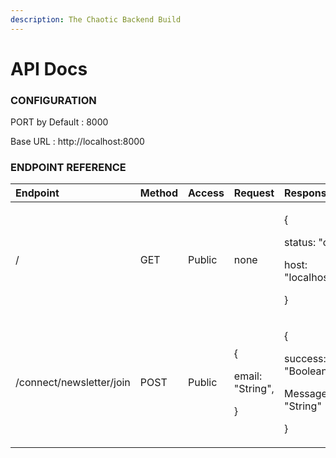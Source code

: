 ```yaml
---
description: The Chaotic Backend Build
---
```


# API Docs

### CONFIGURATION

PORT by Default : 8000

Base URL : http://localhost:8000

### ENDPOINT REFERENCE

<table>
 <thead>
    <tr>
      <th style="text-align:left">Endpoint</th>
      <th style="text-align:left">Method</th>
      <th style="text-align:left">Access</th>
      <th style="text-align:left">Request</th>
      <th style="text-align:left">Response</th>
    </tr>
  </thead>
<tbody>
<tr>
      <td style="text-align:left">/</td>
      <td style="text-align:left">GET</td>
      <td style="text-align:left">Public</td>
      <td style="text-align:left">none</td>
      <td style="text-align:left">
        <p>{</p>
        <p>status: &quot;online&quot;,</p>
        <p>host: &quot;localhost:8000&quot;</p>
        <p>}</p>
      </td>
    </tr>
    <tr>
      <td style="text-align:left">/connect/newsletter/join</td>
      <td style="text-align:left">POST</td>
       <td style="text-align:left">Public</td>
      <td style="text-align:left">
        <p>{</p>
        <p>email: &quot;String&quot;,</p>
        <p>}</p>
      </td>
      <td style="text-align:left">
        <p>{</p>
        <p>success: &quot;Boolean&quot;,</p>
        <p>Message: &quot;String&quot;</p>
        <p>}</p>
      </td>
    </tr>
</tbody>
</table>
